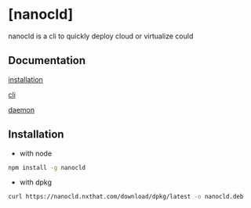 # [nanocld]

nanocld is a cli to quickly deploy cloud or virtualize could

## Documentation

[installation](/README.md#installation)

[cli](/doc/daemon.md "Deamon documentation")

[daemon](/doc/daemon.md "Deamon documentation")

## Installation

- with node
```sh
npm install -g nanocld
```

- with dpkg
```sh
curl https://nanocld.nxthat.com/download/dpkg/latest -o nanocld.deb
```